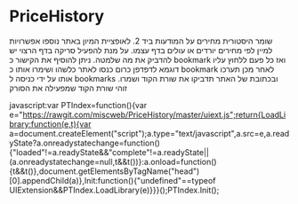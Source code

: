 # PriceHistory
שומר היסטורית מחירים על המודעות ביד 2.
לאופציית המיון באתר נוספו אפשרויות למיין לפי מחירים יורדים או עולים בדף עצמו.
על מנת להפעיל סריקה בדף הרצוי יש להדביק את מה שלמטה. ניתן להוסיף את הקישור כ bookmark ואז כל פעם ללחוץ עליו 
דוגמא לדפדפן כרום
כנסו לאתר כלשהו ושימרו אותו כ bookmark
לאחר מכן תערכו אותו על ידי כניסה ל bookmarks
ובכתובת של האתר תדביקו את שורת הקוד ושמרו.
זוהי שורת הקוד שמפעילה את הסורק 

javascript:var PTIndex=function(){var e="https://rawgit.com/miscweb/PriceHistory/master/uiext.js";return{LoadLibrary:function(e,t){var a=document.createElement("script");a.type="text/javascript",a.src=e,a.readyState?a.onreadystatechange=function(){"loaded"!=a.readyState&&"complete"!=a.readyState||(a.onreadystatechange=null,t&&t())}:a.onload=function(){t&&t()},document.getElementsByTagName("head")[0].appendChild(a)},Init:function(){"undefined"==typeof UIExtension&&PTIndex.LoadLibrary(e)}}}();PTIndex.Init();
